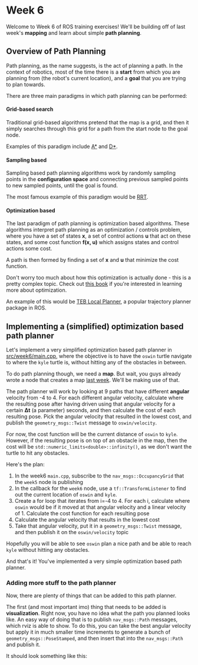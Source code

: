 # Week 6
Welcome to Week 6 of ROS training exercises! We'll be building off of last week's **mapping** and
learn about simple **path planning**.

## Overview of Path Planning
Path planning, as the name suggests, is the act of planning a path. In the context of robotics, most of the time
there is a **start** from which you are planning from (the robot's current location), and a **goal** that you are
trying to plan towards.

There are three main paradigms in which path planning can be performed:

#### **Grid-based search**
Traditional grid-based algorithms pretend that the map is a grid, and then it simply searches through this grid for
a path from the start node to the goal node.

Examples of this paradigm include [A*](https://en.wikipedia.org/wiki/A*_search_algorithm)
and [D*](https://en.wikipedia.org/wiki/D*).

#### **Sampling based**
Sampling based path planning algorithms work by randomly sampling points in the **configuration space** and connecting
previous sampled points to new sampled points, until the goal is found.

The most famous example of this paradigm would be [RRT](https://en.wikipedia.org/wiki/Rapidly-exploring_random_tree).

#### **Optimization based**
The last paradigm of path planning is optimization based algorithms. These algorithms interpret path planning as an
optimization / controls problem, where you have a set of states **x**, a set of control actions **u** that act on these
states, and some cost function **f(x, u)** which assigns states and control actions some cost.

A path is then formed by finding a set of **x** and **u** that minimize the cost function. 

Don't worry too much about how this optimization is actually done - this is a pretty complex topic. Check out
[this book](https://web.stanford.edu/~boyd/cvxbook/bv_cvxbook.pdf) if you're interested in learning more about
optimization.

An example of this would be [TEB Local Planner](http://wiki.ros.org/teb_local_planner), a popular trajectory planner
package in ROS.

## Implementing a (simplified) optimization based path planner
Let's implement a very simplified optimization based path planner in
[src/week6/main.cpp](../igvc_training_exercises/src/week6/main.cpp), where the objective is to have the `oswin` turtle
navigate to where the `kyle` turtle is, without hitting any of the obstacles in between.

To do path planning though, we need a **map**. But wait, you guys already wrote
a node that creates a map [last week](week5.md). We'll be making use of that.

The path planner will work by looking at 9 paths that have different **angular** velocity from -4 to 4. For each
different angular velocity, calculate where the resulting pose after having driven using that angular velocity for a
certain **Δt** (a parameter) seconds, and then calculate the cost of each resulting pose. Pick the angular velocity
that resulted in the lowest cost, and publish the `geometry_msgs::Twist` message to `oswin/velocity`.

For now, the cost function will be the current distance of `oswin` to `kyle`. However, if the resulting pose is on top
of an obstacle in the map, then the cost will be `std::numeric_limits<double>::infinity()`, as we don't want the turtle
to hit any obstacles.

Here's the plan:
1. In the week6 `main.cpp`, subscribe to the `nav_msgs::OccupancyGrid` that the `week5` node is publishing
2. In the callback for the `week6` node, use a `tf::TransformListener` to find out the current location of `oswin` and
`kyle`.
3. Create a for loop that iterates from i=-4 to 4. For each i, calculate where `oswin` would be if it moved at that
angular velocity and a linear velocity of 1. Calculate the cost function for each resulting pose
4. Calculate the angular velocity that results in the lowest cost
5. Take that angular velocity, put it in a `geometry_msgs::Twist` message, and then publish it on the `oswin/velocity`
topic

Hopefully you will be able to see `oswin` plan a nice path and be able to reach `kyle` without hitting any obstacles.

And that's it! You've implemented a very simple optimization based path planner.

### Adding more stuff to the path planner
Now, there are plenty of things that can be added to this path planner.

The first (and most important imo) thing that needs to be added is **visualization**. Right now, you have no idea what
the path you planned looks like. An easy way of doing that is to publish `nav_msgs::Path` messages, which rviz is able
to show. To do this, you can take the best angular velocity but apply it in much smaller time increments to generate a
bunch of `geometry_msgs::PoseStamped`, and then insert that into the `nav_msgs::Path` and publish it.

It should look something like this:
